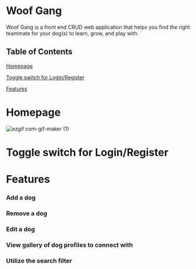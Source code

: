 # Woof Gang

Woof Gang is a front end CRUD web application that helps you find the right teammate for your dog(s) to learn, grow, and play with.

## Table of Contents
[Homepage](https://github.com/lechrsty/woofgang/blob/main/README.md#homepage)

[Toggle switch for Login/Register](https://github.com/lechrsty/woofgang/blob/main/README.md#toggle-switch-for-loginregister)

[Features](https://github.com/lechrsty/woofgang/blob/main/README.md#features)

# Homepage

![ezgif com-gif-maker (1)](https://user-images.githubusercontent.com/111799280/215662573-805d75e9-a448-49e7-8b3b-e7c544c4a062.gif)

# Toggle switch for Login/Register

# Features

### Add a dog

### Remove a dog

### Edit a dog

### View gallery of dog profiles to connect with

### Utilize the search filter

